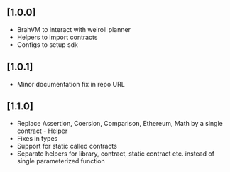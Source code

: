 ## [1.0.0]

- BrahVM to interact with weiroll planner
- Helpers to import contracts
- Configs to setup sdk

## [1.0.1]

- Minor documentation fix in repo URL

## [1.1.0]

- Replace Assertion, Coersion, Comparison, Ethereum, Math by a single contract - Helper
- Fixes in types
- Support for static called contracts
- Separate helpers for library, contract, static contract etc. instead of single parameterized function
